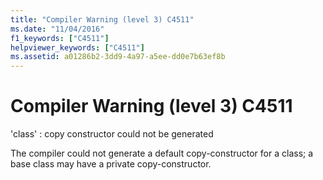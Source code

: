 ```yaml
---
title: "Compiler Warning (level 3) C4511"
ms.date: "11/04/2016"
f1_keywords: ["C4511"]
helpviewer_keywords: ["C4511"]
ms.assetid: a01286b2-3dd9-4a97-a5ee-dd0e7b63ef8b
---
```

# Compiler Warning (level 3) C4511

'class' : copy constructor could not be generated

The compiler could not generate a default copy-constructor for a class; a base class may have a private copy-constructor.